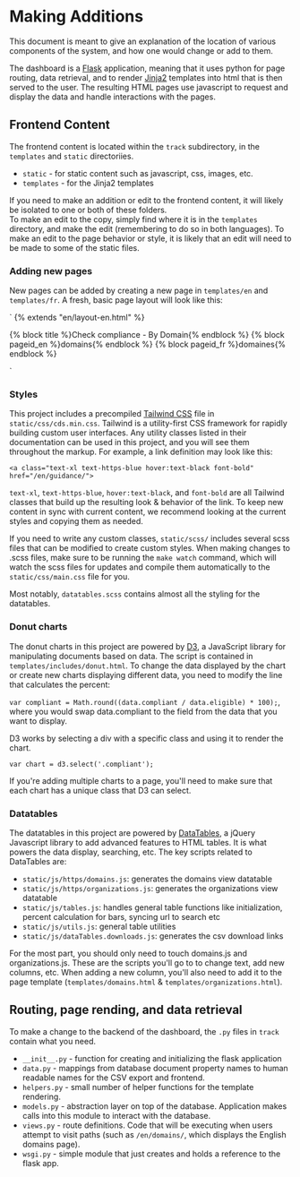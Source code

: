 # Making Additions

This document is meant to give an explanation of the location of various components of the system, and how one would change or add to them.

The dashboard is a [Flask](http://flask.pocoo.org/) application, meaning that it uses python for page routing, data retrieval, and to render [Jinja2](http://jinja.pocoo.org/docs/latest/) templates into html that is then served to the user. The resulting HTML pages use javascript to request and display the data and handle interactions with the pages.

## Frontend Content

The frontend content is located within the `track` subdirectory, in the `templates` and `static` directoriies.
* `static` - for static content such as javascript, css, images, etc.
* `templates` - for the Jinja2 templates

If you need to make an addition or edit to the frontend content, it will likely be isolated to one or both of these folders.  
To make an edit to the copy, simply find where it is in the `templates` directory, and make the edit (remembering to do so in both languages).
To make an edit to the page behavior or style, it is likely that an edit will need to be made to some of the static files.

### Adding new pages

New pages can be added by creating a new page in `templates/en` and `templates/fr`. A fresh, basic page layout will look like this:

`
{% extends "en/layout-en.html" %}

{% block title %}Check compliance - By Domain{% endblock %}
{% block pageid_en %}domains{% endblock %}
{% block pageid_fr %}domaines{% endblock %}

`

### Styles

This project includes a precompiled [Tailwind CSS](https://tailwindcss.com/docs/what-is-tailwind/) file in `static/css/cds.min.css`. Tailwind is a utility-first CSS framework for rapidly building custom user interfaces. Any utility classes listed in their documentation can be used in this project, and you will see them throughout the markup. For example, a link definition may look like this:

`<a class="text-xl text-https-blue hover:text-black font-bold" href="/en/guidance/">`

`text-xl`, `text-https-blue`, `hover:text-black`, and `font-bold` are all Tailwind classes that build up the resulting look & behavior of the link. To keep new content in sync with current content, we recommend looking at the current styles and copying them as needed.

If you need to write any custom classes, `static/scss/` includes several scss files that can be modified to create custom styles. When making changes to .scss files, make sure to be running the `make watch` command, which will watch the scss files for updates and compile them automatically to the `static/css/main.css` file for you.

Most notably, `datatables.scss` contains almost all the styling for the datatables.

### Donut charts

The donut charts in this project are powered by [D3](https://d3js.org/), a JavaScript library for manipulating documents based on data. The script is contained in `templates/includes/donut.html`. To change the data displayed by the chart or create new charts displaying different data, you need to modify the line that calculates the percent:

`var compliant = Math.round((data.compliant / data.eligible) * 100);`, where you would swap data.compliant to the field from the data that you want to display. 

D3 works by selecting a div with a specific class and using it to render the chart. 

`var chart = d3.select('.compliant');`

If you're adding multiple charts to a page, you'll need to make sure that each chart has a unique class that D3 can select.

### Datatables

The datatables in this project are powered by [DataTables](https://datatables.net/), a jQuery Javascript library to add advanced features to HTML tables. It is what powers the data display, searching, etc. The key scripts related to DataTables are:

* `static/js/https/domains.js`: generates the domains view datatable 
* `static/js/https/organizations.js`: generates the organizations view datatable
* `static/js/tables.js`: handles general table functions like initialization, percent calculation for bars, syncing url to search etc
* `static/js/utils.js`: general table utilities 
* `static/js/dataTables.downloads.js`: generates the csv download links

For the most part, you should only need to touch domains.js and organizations.js. These are the scripts you'll go to to change text, add new columns, etc. When adding a new column, you'll also need to add it to the page template (`templates/domains.html` & `templates/organizations.html`).

## Routing, page rending, and data retrieval

To make a change to the backend of the dashboard, the `.py` files in `track` contain what you need.  
* `__init__.py` - function for creating and initializing the flask application
* `data.py` - mappings from database document property names to human readable names for the CSV export and frontend.
* `helpers.py` - small number of helper functions for the template rendering.
* `models.py` - abstraction layer on top of the database. Application makes calls into this module to interact with the database.
* `views.py` - route definitions. Code that will be executing when users attempt to visit paths (such as `/en/domains/`, which displays the English domains page).
* `wsgi.py` - simple module that just creates and holds a reference to the flask app.
